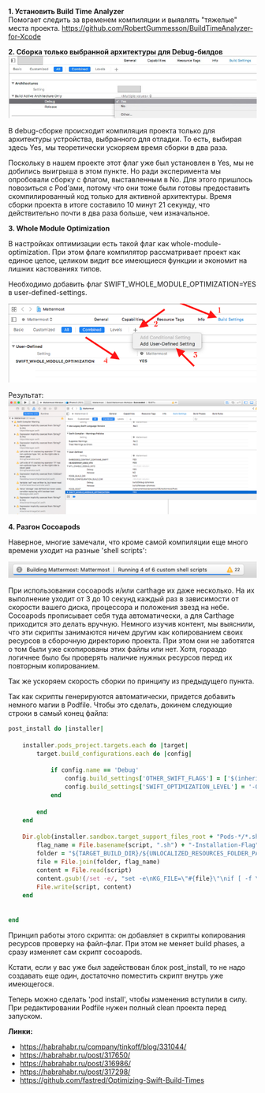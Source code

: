 **1.  Установить Build Time Analyzer**  
Помогает следить за временем компиляции и выявлять "тяжелые" места проекта.
https://github.com/RobertGummesson/BuildTimeAnalyzer-for-Xcode


**2. Сборка только выбранной архитектуры для Debug-билдов**  
![arch](/images/CompileTime/2.jpg)

В debug-сборке происходит компиляция проекта только для архитектуры устройства, выбранного для отладки. То есть, выбирая здесь Yes, мы теоретически ускоряем время сборки в два раза.

Поскольку в нашем проекте этот флаг уже был установлен в Yes, мы не добились выигрыша в этом пункте. Но ради эксперимента мы опробовали сборку с флагом, выставленным в No. Для этого пришлось повозиться с Pod’ами, потому что они тоже были готовы предоставить скомпилированный код только для активной архитектуры. Время сборки проекта в итоге составило 10 минут 21 секунду, что действительно почти в два раза больше, чем изначальное.  

**3. Whole Module Optimization**  

В настройках оптимизации есть такой флаг как whole-module-optimization. При этом флаге компилятор рассматривает проект как единое целое, целиком видит все имеющиеся функции и экономит на лишних кастованиях типов.  

Необходимо добавить флаг SWIFT_WHOLE_MODULE_OPTIMIZATION=YES в user-defined-settings.  

![before](/images/CompileTime/3_1.png)

Результат:  
![after](/images/CompileTime/3_2.png)

**4. Разгон Cocoapods**

Наверное, многие замечали, что кроме самой компиляции еще много времени уходит на разные 'shell scripts':  

![cocoapods](/images/CompileTime/4.png)

При использовании cocoapods и/или carthage их даже несколько. На их выполнение уходит от 3 до 10 секунд каждый раз в зависимости от скорости вашего диска, процессора и положения звезд на небе. Cocoapods прописывает себя туда автоматически, а для Carthage приходится это делать вручную.
Немного изучив контент, мы выяснили, что эти скрипты занимаются ничем другим как копированием своих ресурсов в сборочную директорию проекта. При этом они не заботятся о том были уже скопированы этих файлы или нет. Хотя, гораздо логичнее было бы проверять наличие нужных ресурсов перед их повторным копированием.  

Так же ускоряем скорость сборки по принципу из предыдущего пункта.

Так как скрипты генерируются автоматически, придется добавить немного магии в Podfile. Чтобы это сделать, докинем следующие строки в самый конец файла:  

```ruby
post_install do |installer|
    
    installer.pods_project.targets.each do |target|
        target.build_configurations.each do |config|
            
            if config.name == 'Debug'
                config.build_settings['OTHER_SWIFT_FLAGS'] = ['$(inherited)', '-Onone']
                config.build_settings['SWIFT_OPTIMIZATION_LEVEL'] = '-Owholemodule'
            end
            
        end
    end
    
    Dir.glob(installer.sandbox.target_support_files_root + "Pods-*/*.sh").each do |script|
        flag_name = File.basename(script, ".sh") + "-Installation-Flag"
        folder = "${TARGET_BUILD_DIR}/${UNLOCALIZED_RESOURCES_FOLDER_PATH}"
        file = File.join(folder, flag_name)
        content = File.read(script)
        content.gsub!(/set -e/, "set -e\nKG_FILE=\"#{file}\"\nif [ -f \"$KG_FILE\" ]; then exit 0; fi\nmkdir -p \"#{folder}\"\ntouch \"$KG_FILE\"")
        File.write(script, content)
    end
    
    
end
```

Принцип работы этого скрипта: он добавляет в скрипты копирования ресурсов проверку на файл-флаг. При этом не меняет build phases, а сразу изменяет сам скрипт cocoapods.

Кстати, если у вас уже был задействован блок post_install, то не надо создавать еще один, достаточно поместить скрипт внутрь уже имеющегося.

Теперь можно сделать 'pod install', чтобы изменения вступили в силу. При редактировании Podfile нужен полный clean проекта перед запуском.  

**Линки:**  

*  https://habrahabr.ru/company/tinkoff/blog/331044/
*  https://habrahabr.ru/post/317650/
*  https://habrahabr.ru/post/316986/
*  https://habrahabr.ru/post/317298/
*  https://github.com/fastred/Optimizing-Swift-Build-Times
